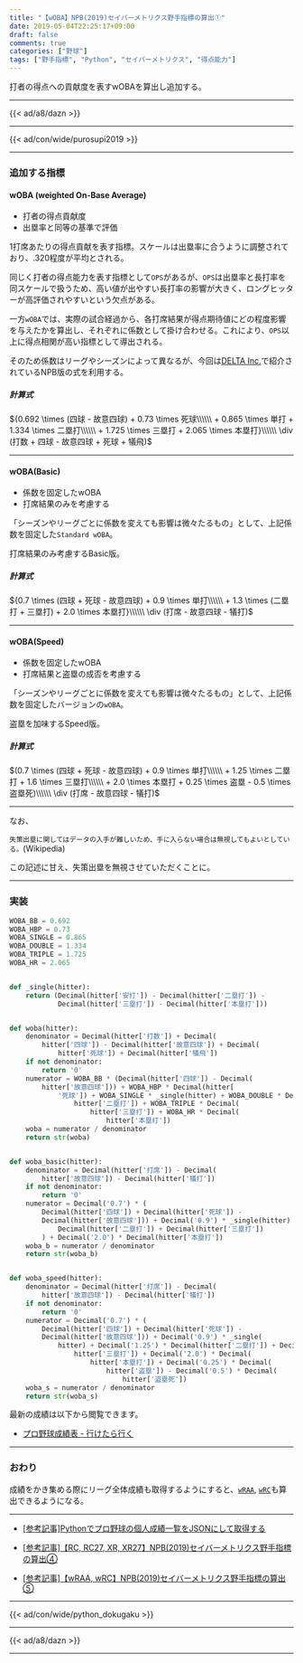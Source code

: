 ```yaml
---
title: "【wOBA】NPB(2019)セイバーメトリクス野手指標の算出①"
date: 2019-05-04T22:25:17+09:00
draft: false
comments: true
categories: ["野球"]
tags: ["野手指標", "Python", "セイバーメトリクス", "得点能力"]
---
```


打者の得点への貢献度を表すwOBAを算出し追加する。

<!--more-->

---

{{< ad/a8/dazn >}}

---

{{< ad/con/wide/purosupi2019 >}}

---

### 追加する指標

#### wOBA (weighted On-Base Average)

- 打者の得点貢献度
- 出塁率と同等の基準で評価

1打席あたりの得点貢献を表す指標。スケールは出塁率に合うように調整されており、.320程度が平均とされる。

同じく打者の得点能力を表す指標として`OPS`があるが、`OPS`は出塁率と長打率を同スケールで扱うため、高い値が出やすい長打率の影響が大きく、ロングヒッターが高評価されやすいという欠点がある。

一方`wOBA`では、実際の試合経過から、各打席結果が得点期待値にどの程度影響を与えたかを算出し、それぞれに係数として掛け合わせる。これにより、`OPS`以上に得点相関が高い指標として導出される。

そのため係数はリーグやシーズンによって異なるが、今回は[DELTA Inc.](https://1point02.jp/op/gnav/glossary/gls_explanation.aspx?eid=20004)で紹介されているNPB版の式を利用する。

##### 計算式

${0.692 \times (四球 - 故意四球) + 0.73 \times 死球\\\\\\ + 0.865 \times 単打 + 1.334 \times 二塁打\\\\\\ + 1.725 \times 三塁打 + 2.065 \times 本塁打}\\\\\\ \div (打数 + 四球 - 故意四球 + 死球 + 犠飛)$

---

#### wOBA(Basic)

- 係数を固定したwOBA
- 打席結果のみを考慮する

「シーズンやリーグごとに係数を変えても影響は微々たるもの」として、上記係数を固定した`Standard wOBA`。

打席結果のみ考慮するBasic版。

##### 計算式

${0.7 \times (四球 + 死球 - 故意四球) + 0.9 \times 単打\\\\\\ + 1.3 \times (二塁打 + 三塁打) + 2.0 \times 本塁打}\\\\\\ \div (打席 - 故意四球 - 犠打)$

---

#### wOBA(Speed)

- 係数を固定したwOBA
- 打席結果と盗塁の成否を考慮する

「シーズンやリーグごとに係数を変えても影響は微々たるもの」として、上記係数を固定したバージョンの`wOBA`。

盗塁を加味するSpeed版。

##### 計算式

$(0.7 \times (四球 + 死球 - 故意四球) + 0.9 \times 単打\\\\\\ + 1.25 \times 二塁打 + 1.6 \times 三塁打\\\\\\ + 2.0 \times 本塁打 + 0.25 \times 盗塁 - 0.5 \times 盗塁死)\\\\\\ \div (打席 - 故意四球 - 犠打)$

---

なお、

`失策出塁に関してはデータの入手が難しいため、手に入らない場合は無視してもよいとしている。`(Wikipedia)

この記述に甘え、失策出塁を無視させていただくことに。

---

### 実装

```py:sabr.py
WOBA_BB = 0.692
WOBA_HBP = 0.73
WOBA_SINGLE = 0.865
WOBA_DOUBLE = 1.334
WOBA_TRIPLE = 1.725
WOBA_HR = 2.065


def _single(hitter):
    return (Decimal(hitter['安打']) - Decimal(hitter['二塁打']) -
            Decimal(hitter['三塁打']) - Decimal(hitter['本塁打']))


def woba(hitter):
    denominator = Decimal(hitter['打数']) + Decimal(
        hitter['四球']) - Decimal(hitter['故意四球']) + Decimal(
            hitter['死球']) + Decimal(hitter['犠飛'])
    if not denominator:
        return '0'
    numerator = WOBA_BB * (Decimal(hitter['四球']) - Decimal(
        hitter['故意四球'])) + WOBA_HBP * Decimal(hitter[
            '死球']) + WOBA_SINGLE * _single(hitter) + WOBA_DOUBLE * Decimal(
                hitter['二塁打']) + WOBA_TRIPLE * Decimal(
                    hitter['三塁打']) + WOBA_HR * Decimal(
                        hitter['本塁打'])
    woba = numerator / denominator
    return str(woba)


def woba_basic(hitter):
    denominator = Decimal(hitter['打席']) - Decimal(
        hitter['故意四球']) - Decimal(hitter['犠打'])
    if not denominator:
        return '0'
    numerator = Decimal('0.7') * (
        Decimal(hitter['四球']) + Decimal(hitter['死球']) -
        Decimal(hitter['故意四球'])) + Decimal('0.9') * _single(hitter) + Decimal('1.3') * (
            Decimal(hitter['二塁打']) + Decimal(hitter['三塁打'])
        ) + Decimal('2.0') * Decimal(hitter['本塁打'])
    woba_b = numerator / denominator
    return str(woba_b)


def woba_speed(hitter):
    denominator = Decimal(hitter['打席']) - Decimal(
        hitter['故意四球']) - Decimal(hitter['犠打'])
    if not denominator:
        return '0'
    numerator = Decimal('0.7') * (
        Decimal(hitter['四球']) + Decimal(hitter['死球']) -
        Decimal(hitter['故意四球'])) + Decimal('0.9') * _single(
            hitter) + Decimal('1.25') * Decimal(hitter['二塁打']) + Decimal('1.6') * Decimal(
                hitter['三塁打']) + Decimal('2.0') * Decimal(
                    hitter['本塁打']) + Decimal('0.25') * Decimal(
                        hitter['盗塁']) - Decimal('0.5') * Decimal(
                            hitter['盗塁死'])
    woba_s = numerator / denominator
    return str(woba_s)
```

最新の成績は以下から閲覧できます。

- [プロ野球成績表 - 行けたら行く](https://www.ted027.com/records/)

---

### おわり

成績をかき集める際にリーグ全体成績も取得するようにすると、[`wRAA`](https://www.ted027.com/post/sabr-hit-wraa#wraa-weighted-runs-above-average), [`wRC`](https://www.ted027.com/post/sabr-hit-wraa#wrc-weighted-runs-created)も算出できるようになる。

---

- [[参考記事]Pythonでプロ野球の個人成績一覧をJSONにして取得する](https://www.ted027.com/post/python-personal-records)

- [[参考記事]【RC, RC27, XR, XR27】NPB(2019)セイバーメトリクス野手指標の算出④](https://www.ted027.com/post/sabr-hit-rc)

- [[参考記事]【wRAA, wRC】NPB(2019)セイバーメトリクス野手指標の算出⑤](https://www.ted027.com/post/sabr-hit-wraa)

---

{{< ad/con/wide/python_dokugaku >}}

---

{{< ad/a8/dazn >}}

---
